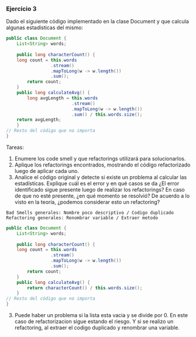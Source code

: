 ### Ejercicio 3 
Dado el siguiente código implementado en la clase Document y que calcula algunas estadísticas del mismo:
```java
public class Document {
    List<String> words;
  
    public long characterCount() {
 	long count = this.words
                 .stream()
                 .mapToLong(w -> w.length())
                 .sum();
    	return count;
	}
    public long calculateAvg() {
    	long avgLength = this.words
                         .stream()
                         .mapToLong(w -> w.length())
                         .sum() / this.words.size();
 	return avgLength;
	}
// Resto del código que no importa
}
```

Tareas:
1. Enumere los code smell y que refactorings utilizará para solucionarlos.
2. Aplique los refactorings encontrados, mostrando el código refactorizado luego de aplicar cada uno.
3. Analice el código original y detecte si existe un problema al calcular las estadísticas. Explique cuál es el error y en qué casos se da ¿El error identificado sigue presente luego de realizar los refactorings? En caso de que no esté presente, ¿en qué momento se resolvió? De acuerdo a lo visto en la teoría, ¿podemos considerar esto un refactoring?

```
Bad Smells generales: Nombre poco descriptivo / Codigo duplicado
Refactoring generales: Renombrar variable / Extraer metodo 
```
```java
public class Document {
    List<String> words;
  
    public long characterCount() {
 	long count = this.words
                 .stream()
                 .mapToLong(w -> w.length())
                 .sum();
    	return count;
	}
    public long calculateAvg() {
        return characterCount() / this.words.size();
    }
// Resto del código que no importa
}
```
3. Puede haber un problema si la lista esta vacia y se divide por 0. En este caso de refactorizacion sigue estando el riesgo.
Y si se realizo un refactoring, al extraer el codigo duplicado y renombrar una variable.

